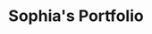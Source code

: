 ---
title: "Sophia's Portfolio"

feature_projects:
  
  - path: "/project/p1"
  
  - path: "/project/p2"
    
  - path: "/project/p3"
    
  - path: "/project/p4"
    
  - path: "/project/p5"
    
    
---